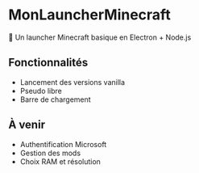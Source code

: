 # MonLauncherMinecraft

🚀 Un launcher Minecraft basique en Electron + Node.js

## Fonctionnalités
- Lancement des versions vanilla
- Pseudo libre
- Barre de chargement

## À venir
- Authentification Microsoft
- Gestion des mods
- Choix RAM et résolution